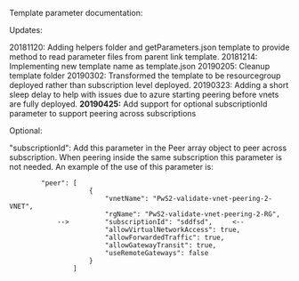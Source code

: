 Template parameter documentation:

Updates:

20181120: Adding helpers folder and getParameters.json template to provide method to read parameter files from parent link template.
20181214: Implementing new template name as template.json
20190205: Cleanup template folder
20190302: Transformed the template to be resourcegroup deployed rather than subscription level deployed.
20190323: Adding a short sleep delay to help with issues due to azure starting peering before vnets are fully deployed.
**20190425:** Add support for optional subscriptionId parameter to support peering across subscriptions

Optional:

"subscriptionId": Add this parameter in the Peer array object to peer across subscription. When peering inside the same subscription this parameter is not needed. An example of the use of this parameter is:

            "peer": [
                        {
                            "vnetName": "PwS2-validate-vnet-peering-2-VNET",
                            "rgName": "PwS2-validate-vnet-peering-2-RG",
                -->         "subscriptionId": "sddfsd",     <--
                            "allowVirtualNetworkAccess": true,
                            "allowForwardedTraffic": true,
                            "allowGatewayTransit": true,
                            "useRemoteGateways": false
                        }
                    ]